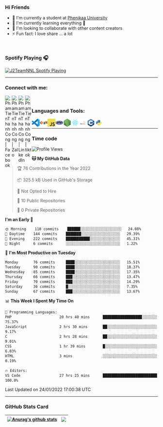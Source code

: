 ### Hi Friends

- 🔭 I'm currently a student at [Phenikaa University]
- 🌱 I'm currently learning everything 🤣
- 👯 I'm looking to collaborate with other content creators
- ⚡ Fun fact: I love share ... a lot

<br />

### Spotify Playing 🎧
[<img src="https://spotify-playing-git-master.j2teamnnl.vercel.app/api/spotify-playing" alt="J2TeamNNL Spotify Playing" width="350" />](https://open.spotify.com/user/31bvg3wront7ddphslihvvtofufa)

<!-- [<img src="https://becongspotify-git-master.phamtienthanhcong.vercel.app/api/spotify-playing" alt="Spotify Now Playing" width="350" />] -->

---


### Connect with me:
[<img align="left" alt="PhamTienThanhCong | Facebook" width="22px" src="https://upload.wikimedia.org/wikipedia/commons/thumb/1/16/Facebook-icon-1.png/640px-Facebook-icon-1.png" />][facebook]
[<img align="left" alt="PhamTienThanhCong | Zalo" width="22px" src="https://www.anphatpc.com.vn/template/anphat_2020v2/images/icon-zalo.jpg" />][zalo]
[<img align="left" alt="PhamTienThanhCong | LinkedIn" width="22px" src="https://cdn3.iconfinder.com/data/icons/inficons/512/linkedin.png" />][linkedin]
[<img align="left" alt="PhamTienThanhCong | tiktok" width="22px" src="https://cdn.worldvectorlogo.com/logos/tiktok-logo.svg" />][tiktok]

<br />

### Languages and Tools:

<img align="left" alt="Visual Studio Code" width="26px" src="https://raw.githubusercontent.com/github/explore/80688e429a7d4ef2fca1e82350fe8e3517d3494d/topics/visual-studio-code/visual-studio-code.png" />
<img align="left" alt="git" width="26px" src="https://raw.githubusercontent.com/github/explore/80688e429a7d4ef2fca1e82350fe8e3517d3494d/topics/git/git.png" hrep/>

[<img align="left" alt="JavaScript" width="26px" src="https://raw.githubusercontent.com/github/explore/80688e429a7d4ef2fca1e82350fe8e3517d3494d/topics/javascript/javascript.png" />][min project]
[<img align="left" alt="php" width="26px" src="https://raw.githubusercontent.com/github/explore/80688e429a7d4ef2fca1e82350fe8e3517d3494d/topics/php/php.png" />][web]
[<img align="left" alt="nodejs" width="26px" src="https://raw.githubusercontent.com/github/explore/80688e429a7d4ef2fca1e82350fe8e3517d3494d/topics/nodejs/nodejs.png" />][web]
[<img align="left" alt="react" width="26px" src="https://raw.githubusercontent.com/github/explore/80688e429a7d4ef2fca1e82350fe8e3517d3494d/topics/react/react.png" />][web]

<img align="left" alt="mysql" width="26px" src="https://raw.githubusercontent.com/github/explore/80688e429a7d4ef2fca1e82350fe8e3517d3494d/topics/mysql/mysql.png" />

[<img align="left" alt="cpp c" width="26px" src="https://raw.githubusercontent.com/github/explore/80688e429a7d4ef2fca1e82350fe8e3517d3494d/topics/cpp/cpp.png" />][c and cpp]
[<img align="left" alt="python" width="26px" src="https://raw.githubusercontent.com/github/explore/80688e429a7d4ef2fca1e82350fe8e3517d3494d/topics/python/python.png" />][python]

<br />

---

### Time code

<!--START_SECTION:waka-->
![Profile Views](http://img.shields.io/badge/Profile%20Views-13-blue)

**🐱 My GitHub Data** 

> 🏆 76 Contributions in the Year 2022
 > 
> 📦 325.5 kB Used in GitHub's Storage 
 > 
> 🚫 Not Opted to Hire
 > 
> 📜 10 Public Repositories 
 > 
> 🔑 0 Private Repositories  
 > 
**I'm an Early 🐤** 

```text
🌞 Morning    118 commits    ██████░░░░░░░░░░░░░░░░░░░   24.08% 
🌆 Daytime    144 commits    ███████░░░░░░░░░░░░░░░░░░   29.39% 
🌃 Evening    222 commits    ███████████░░░░░░░░░░░░░░   45.31% 
🌙 Night      6 commits      ░░░░░░░░░░░░░░░░░░░░░░░░░   1.22%

```
📅 **I'm Most Productive on Tuesday** 

```text
Monday       76 commits     ████░░░░░░░░░░░░░░░░░░░░░   15.51% 
Tuesday      90 commits     ████░░░░░░░░░░░░░░░░░░░░░   18.37% 
Wednesday    85 commits     ████░░░░░░░░░░░░░░░░░░░░░   17.35% 
Thursday     66 commits     ███░░░░░░░░░░░░░░░░░░░░░░   13.47% 
Friday       70 commits     ███░░░░░░░░░░░░░░░░░░░░░░   14.29% 
Saturday     36 commits     █░░░░░░░░░░░░░░░░░░░░░░░░   7.35% 
Sunday       67 commits     ███░░░░░░░░░░░░░░░░░░░░░░   13.67%

```


📊 **This Week I Spent My Time On** 

```text
💬 Programming Languages: 
PHP                      20 hrs 40 mins      ██████████████████░░░░░░░   75.37% 
JavaScript               2 hrs 30 mins       ██░░░░░░░░░░░░░░░░░░░░░░░   9.17% 
C                        2 hrs 28 mins       ██░░░░░░░░░░░░░░░░░░░░░░░   9.01% 
CSS                      1 hr 39 mins        █░░░░░░░░░░░░░░░░░░░░░░░░   6.03% 
HTML                     3 mins              ░░░░░░░░░░░░░░░░░░░░░░░░░   0.19%

🔥 Editors: 
VS Code                  27 hrs 25 mins      █████████████████████████   100.0%

```


 Last Updated on 24/01/2022 17:00:38 UTC
<!--END_SECTION:waka-->

---

### GitHub Stats Card

| <a href="https://github.com/phamtienthanhcong"><img align="center" src="https://github-readme-stats.vercel.app/api?username=PhamTienThanhCong&show_icons=true&include_all_commits=true&theme=buefy&hide_border=true&theme=ocean_dark" alt="Anurag's github stats" /></a> | <a href="https://github.com/phamtienthanhcong"><img align="center" src="https://github-readme-stats.vercel.app/api/top-langs/?username=PhamTienThanhCong&layout=compact&theme=buefy&hide_border=true&theme=ocean_dark" /></a> |
| ------------- | ------------- |

[Phenikaa University]: https://phenikaa-uni.edu.vn/vi
[facebook]: https://www.facebook.com/phamtienthanhcong
[linkedin]: https://linkedin.com/in/phamtienthanhcong
[zalo]: https://zalo.me/0396396332
[tiktok]: https://www.tiktok.com/@phamtienthanhcong
[web]: https://github.com/PhamTienThanhCong/web_dev
[min project]: https://github.com/PhamTienThanhCong/Project-Of-Web
[c and cpp]: https://github.com/PhamTienThanhCong/Code_C_and_Cpro
[python]: https://github.com/PhamTienThanhCong/Python_beginer
